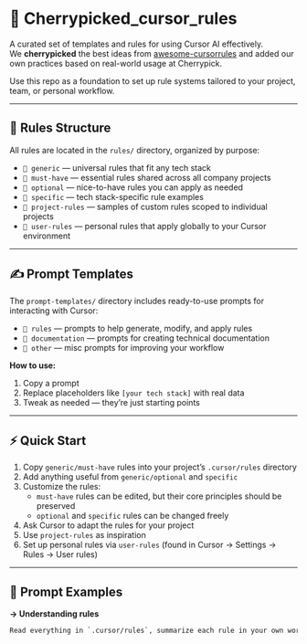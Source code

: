 # 🍒 Cherrypicked_cursor_rules

A curated set of templates and rules for using Cursor AI effectively.  
We **cherrypicked** the best ideas from [awesome-cursorrules](https://github.com/anysphere/awesome-cursorrules) and added our own practices based on real-world usage at Cherrypick.

Use this repo as a foundation to set up rule systems tailored to your project, team, or personal workflow.

---

## 📁 Rules Structure

All rules are located in the `rules/` directory, organized by purpose:

- `📁 generic` — universal rules that fit any tech stack  
- `📁 must-have` — essential rules shared across all company projects  
- `📁 optional` — nice-to-have rules you can apply as needed  
- `📁 specific` — tech stack-specific rule examples  
- `📁 project-rules` — samples of custom rules scoped to individual projects  
- `📁 user-rules` — personal rules that apply globally to your Cursor environment  

---

## ✍️ Prompt Templates

The `prompt-templates/` directory includes ready-to-use prompts for interacting with Cursor:

- `📁 rules` — prompts to help generate, modify, and apply rules  
- `📁 documentation` — prompts for creating technical documentation  
- `📁 other` — misc prompts for improving your workflow  

**How to use:**

1. Copy a prompt  
2. Replace placeholders like `[your tech stack]` with real data  
3. Tweak as needed — they’re just starting points  

---

## ⚡ Quick Start

1. Copy `generic/must-have` rules into your project’s `.cursor/rules` directory  
2. Add anything useful from `generic/optional` and `specific`  
3. Customize the rules:  
   - `must-have` rules can be edited, but their core principles should be preserved  
   - `optional` and `specific` rules can be changed freely  
4. Ask Cursor to adapt the rules for your project  
5. Use `project-rules` as inspiration  
6. Set up personal rules via `user-rules` (found in Cursor → Settings → Rules → User rules)

---

## 💬 Prompt Examples

**→ Understanding rules**  
```txt
Read everything in `.cursor/rules`, summarize each rule in your own words, and confirm you'll follow them.
